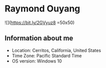 Raymond Ouyang 
=======
![](https://bit.ly/2GVyuz8 =50x50)

## Information about me
 * Location: Cerritos, California, United States
 * Time Zone: Pacific Standard Time
 * OS version: Windows 10
